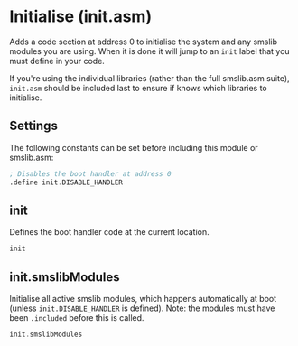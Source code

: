 # Initialise (init.asm)

Adds a code section at address 0 to initialise the system and any smslib modules you are using. When it is done it will jump to an `init` label that you must define in your code.

If you're using the individual libraries (rather than the full smslib.asm suite), `init.asm` should be included last to ensure if knows which libraries to initialise.

## Settings

The following constants can be set before including this module or smslib.asm:

```asm
; Disables the boot handler at address 0
.define init.DISABLE_HANDLER
```

## init

Defines the boot handler code at the current location.

```asm
init
```

## init.smslibModules

Initialise all active smslib modules, which happens automatically at boot (unless `init.DISABLE_HANDLER` is defined). Note: the modules must have been `.included` before this is called.

```asm
init.smslibModules
```